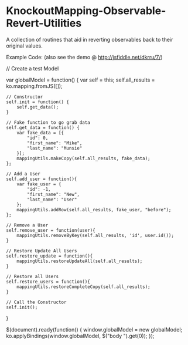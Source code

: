 KnockoutMapping-Observable-Revert-Utilities
===========================================

A collection of routines that aid in reverting observables back to their original values.

Example Code: (also see the demo @ http://jsfiddle.net/dkrru/7/)

// Create a test Model

var globalModel = function() {
    var self = this;
    self.all_results = ko.mapping.fromJS([]);

    // Constructor
    self.init = function() {
        self.get_data();
    }

    // Fake function to go grab data
    self.get_data = function() {
        var fake_data = [{
            "id": 0,
            "first_name": "Mike",
            "last_name": "Munsie"
        }];
        mappingUtils.makeCopy(self.all_results, fake_data);            
    };
    
    // Add a User
    self.add_user = function(){
        var fake_user = {
            "id": -1,
            "first_name": "New",
            "last_name": "User"
        };        
        mappingUtils.addRow(self.all_results, fake_user, "before");        
    };

    // Remove a User
    self.remove_user = function(user){
        mappingUtils.removeByKey(self.all_results, 'id', user.id());
    }
    
    // Restore Update All Users
    self.restore_update = function(){
        mappingUtils.restoreUpdateAll(self.all_results);            
    }    
                
    // Restore all Users                
    self.restore_users = function(){         
        mappingUtils.restoreCompleteCopy(self.all_results);
    }

    // Call the Constructor
    self.init();
}

$(document).ready(function() {
    window.globalModel = new globalModel;
    ko.applyBindings(window.globalModel, $("body ").get(0));
});